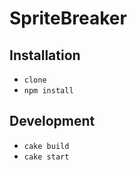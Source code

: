 # SpriteBreaker

## Installation
* `clone`
* `npm install`

## Development
* `cake build`
* `cake start`